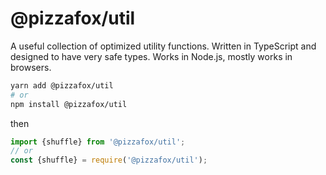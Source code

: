 # @pizzafox/util

A useful collection of optimized utility functions.
Written in TypeScript and designed to have very safe types.
Works in Node.js, mostly works in browsers.

```sh
yarn add @pizzafox/util
# or
npm install @pizzafox/util
```

then

```js
import {shuffle} from '@pizzafox/util';
// or
const {shuffle} = require('@pizzafox/util');
```
